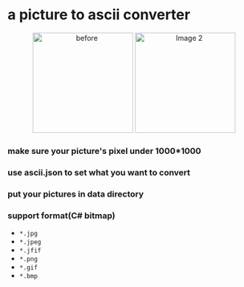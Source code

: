 # a picture to ascii converter

<p align="center">
  <img src="data/example2.png" alt="before" width="200" />
  <img src="data/pika.png" alt="Image 2" width="200" />
</p>



### make sure your picture's pixel under 1000*1000
### use ascii.json to set what you want to convert
### put your pictures in data directory

### support format(C# bitmap)
- `*.jpg`
- `*.jpeg`
- `*.jfif`
- `*.png`
- `*.gif`
- `*.bmp`
 
